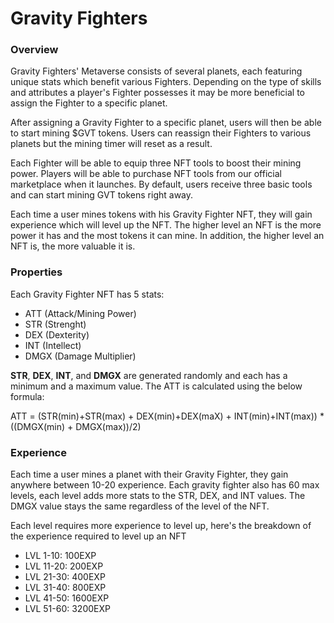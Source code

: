# Gravity Fighters

### Overview

Gravity Fighters' Metaverse consists of several planets, each featuring unique stats which benefit various Fighters. Depending on the type of skills and attributes a player's Fighter possesses it may be more beneficial to assign the Fighter to a specific planet.

After assigning a Gravity Fighter to a specific planet, users will then be able to start mining $GVT tokens. Users can reassign their Fighters to various planets but the mining timer will reset as a result.

Each Fighter will be able to equip three NFT tools to boost their mining power. Players will be able to purchase NFT tools from our official marketplace when it launches. By default, users receive three basic tools and can start mining GVT tokens right away.

Each time a user mines tokens with his Gravity Fighter NFT, they will gain experience which will level up the NFT. The higher level an NFT is the more power it has and the most tokens it can mine. In addition, the higher level an NFT is, the more valuable it is.

### Properties

Each Gravity Fighter NFT has 5 stats:

* ATT (Attack/Mining Power)
* STR (Strenght)
* DEX (Dexterity)
* INT (Intellect)
* DMGX (Damage Multiplier)

**STR**, **DEX**, **INT**, and **DMGX** are generated randomly and each has a minimum and a maximum value. The ATT is calculated using the below formula:

ATT = (STR(min)+STR(max) + DEX(min)+DEX(maX) + INT(min)+INT(max)) \* ((DMGX(min) + DMGX(max))/2)

### Experience

Each time a user mines a planet with their Gravity Fighter, they gain anywhere between 10-20 experience. Each gravity fighter also has 60 max levels, each level adds more stats to the STR, DEX, and INT values. The DMGX value stays the same regardless of the level of the NFT.

Each level requires more experience to level up, here's the breakdown of the experience required to level up an NFT

* LVL 1-10: 100EXP
* LVL 11-20: 200EXP
* LVL 21-30: 400EXP
* LVL 31-40: 800EXP
* LVL 41-50: 1600EXP
* LVL 51-60: 3200EXP





